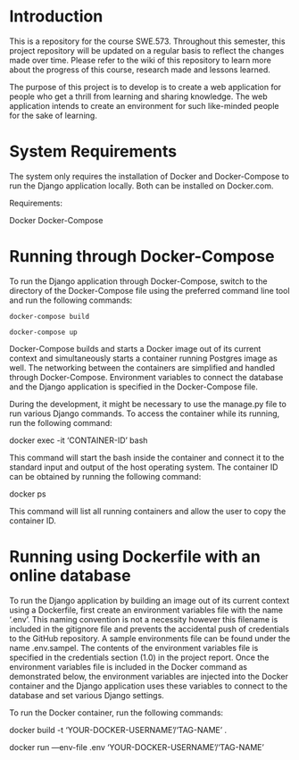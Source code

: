 # Introduction
This is a repository for the course SWE.573. Throughout this semester, this project repository will be updated on a regular basis to reflect the changes made over time. Please refer to the wiki of this repository to learn more about the progress of this course, research made and lessons learned.

The purpose of this project is to develop is to create a web application for people who get a thrill from learning and sharing knowledge. The web application intends to create an environment for such like-minded people for the sake of learning.

# System Requirements

The system only requires the installation of Docker and Docker-Compose to run the Django application locally. Both can be installed on Docker.com.

Requirements:

Docker
Docker-Compose

# Running through Docker-Compose

To run the Django application through Docker-Compose, switch to the directory of the Docker-Compose file using the preferred command line tool and run the following commands:

`docker-compose build`

`docker-compose up`

Docker-Compose builds and starts a Docker image out of its current context and simultaneously starts a container running Postgres image as well. The networking between the containers are simplified and handled through Docker-Compose. Environment variables to connect the database and the Django application is specified in the Docker-Compose file.

During the development, it might be necessary to use the manage.py file to run various Django commands. To access the container while its running, run the following command:

docker exec -it ‘CONTAINER-ID’ bash

This command will start the bash inside the container and connect it to the standard input and output of the host operating system. The container ID can be obtained by running the following command:

docker ps

This command will list all running containers and allow the user to copy the container ID.

# Running using Dockerfile with an online database

To run the Django application by building an image out of its current context using a Dockerfile, first create an environment variables file with the name ‘.env’. This naming convention is not a necessity however this filename is included in the gitignore file and prevents the accidental push of credentials to the GitHub repository. A sample environments file can be found under the name .env.sampel. The contents of the environment variables file is specified in the credentials section (1.0) in the project report. Once the environment variables file is included in the Docker command as demonstrated below, the environment variables are injected into the Docker container and the Django application uses these variables to connect to the database and set various Django settings.

To run the Docker container, run the following commands:

docker build -t ‘YOUR-DOCKER-USERNAME’/‘TAG-NAME’ .

docker run —env-file .env ‘YOUR-DOCKER-USERNAME’/‘TAG-NAME’
